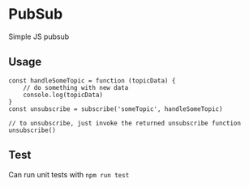 # PubSub
Simple JS pubsub

## Usage
````
const handleSomeTopic = function (topicData) {
    // do something with new data
    console.log(topicData)
}
const unsubscribe = subscribe('someTopic', handleSomeTopic)

// to unsubscribe, just invoke the returned unsubscribe function
unsubscribe()
````

## Test
Can run unit tests with `npm run test`
